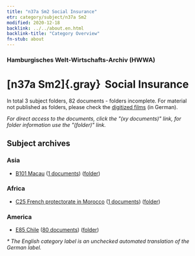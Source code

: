 ```yaml
---
title: "n37a Sm2 Social Insurance"
etr: category/subject/n37a Sm2
modified: 2020-12-18
backlink: ../../about.en.html
backlink-title: "Category Overview"
fn-stub: about
---
```


### Hamburgisches Welt-Wirtschafts-Archiv (HWWA)
# [n37a Sm2]{.gray}&#8201; Social Insurance&#160; 





In total 3 subject folders, 82 documents - folders incomplete.
For material not published as folders, please check the [digitized films](/film/h1_sh) (in German).

_For direct access to the documents, click the "(xy documents)" link, for folder information use the "(folder)" link._

## Subject archives



### Asia

- [B101 Macau](../../../geo/about.en.html#B101) (<a href="https://dfg-viewer.de/show/?tx_dlf[id]=https://pm20.zbw.eu/mets/sh/1412xx/141267/1607xx/160748/public.mets.en.xml" target="_blank">1 documents</a>) ([folder](http://purl.org/pressemappe20/folder/sh/141267,160748))

### Africa

- [C25 French protectorate in Morocco](../../../geo/about.en.html#C25) (<a href="https://dfg-viewer.de/show/?tx_dlf[id]=https://pm20.zbw.eu/mets/sh/1413xx/141358/1607xx/160748/public.mets.en.xml" target="_blank">1 documents</a>) ([folder](http://purl.org/pressemappe20/folder/sh/141358,160748))

### America

- [E85 Chile](../../../geo/about.en.html#E85) (<a href="https://dfg-viewer.de/show/?tx_dlf[id]=https://pm20.zbw.eu/mets/sh/1416xx/141691/1607xx/160748/public.mets.en.xml" target="_blank">80 documents</a>) ([folder](http://purl.org/pressemappe20/folder/sh/141691,160748))


_* The English category label is an unchecked automated translation of the German label._

